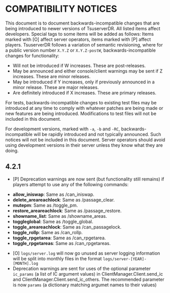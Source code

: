 # COMPATIBILITY NOTICES

This document is to document backwards-incompatible changes that are being introduced to newer versions of TsuserverDR. All listed items affect developers. Special tags to some items will be added as follows: Items marked with [O] affect server operators, items marked with [P] affect players.
TsuserverDR follows a variation of semantic revisioning, where for a public version number `X.Y.Z` or `X.Y.Z-postW`, backwards-incompatible changes for functionality:

* Will not be introduced if W increases. These are post-releases.
* May be announced and either console/client warnings may be sent if Z increases. These are minor releases.
* May be introduced if Y increases, only if previously announced in a minor release. These are major releases.
* Are definitely introduced if X increases. These are primary releases.

For tests, backwards-incompatible changes to existing test files may be introduced at any time to comply with whatever patches are being made or new features are being introduced. Modifications to test files will not be included in this document.

For development versions, marked with `-a`, `-b` and `-RC`, backwards-incompatible will be rapidly introduced and not typically announced. Such notices will not be included in this document. Server operators should avoid using development versions in their server unless they know what they are doing. 

## 4.2.1
* [P] Deprecation warnings are now sent (but functionality still remains) if players attempt to use any of the following commands:
- **allow_iniswap**: Same as /can_iniswap.
- **delete_areareachlock**: Same as /passage_clear.
- **mutepm**: Same as /toggle_pm.
- **restore_areareachlock**: Same as /passage_restore.
- **showname_list**: Same as /showname_areas.
- **toggleglobal**: Same as /toggle_global.
- **toggle_areareachlock**: Same as /can_passagelock.
- **toggle_rollp**: Same as /can_rollp.
- **toggle_rpgetarea**: Same as /can_rpgetarea.
- **toggle_rpgetareas**: Same as /can_rpgetareas.
* [O] `logs/server.log` will now go unused as server logging information will be split into monthly files in the format `logs/server-[YEAR]-[MONTH].log`
* Deprecation warnings are sent for uses of the optional parameter `ic_params` (a list of IC argument values) in ClientManager.Client.send_ic and ClientManager.Client.send_ic_others. The recommended parameter is now `params` (a dictionary matching argumet names to their values)